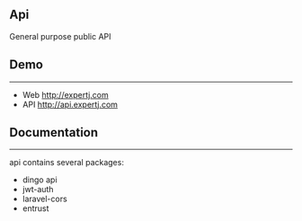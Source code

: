 ## Api
General purpose public API

## Demo
---- 
- Web http://expertj.com
- API http://api.expertj.com

## Documentation
----
api contains several packages:
- dingo api
- jwt-auth
- laravel-cors
- entrust

